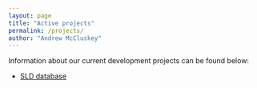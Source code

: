 ```yaml
---
layout: page
title: "Active projects"
permalink: /projects/
author: "Andrew McCluskey"
---
```


Information about our current development projects can be found below:

- [SLD database](./sld_database)
